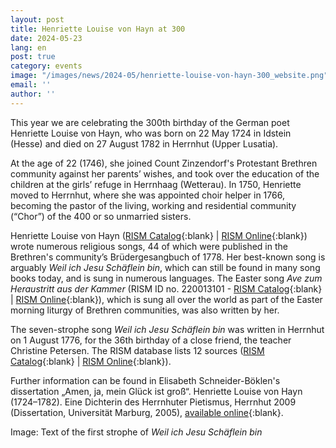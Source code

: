 ```yaml
---
layout: post
title: Henriette Louise von Hayn at 300
date: 2024-05-23
lang: en
post: true
category: events
image: "/images/news/2024-05/henriette-louise-von-hayn-300_website.png"
email: ''
author: ''
---
```


This year we are celebrating the 300th birthday of the German poet Henriette Louise von Hayn, who was born on 22 May 1724 in Idstein (Hesse) and died on 27 August 1782 in Herrnhut (Upper Lusatia).

At the age of 22 (1746), she joined Count Zinzendorf's Protestant Brethren community against her parents’ wishes, and took over the education of the children at the girls’ refuge in Herrnhaag (Wetterau). In 1750, Henriette moved to Herrnhut, where she was appointed choir helper in 1766, becoming the pastor of the living, working and residential community (“Chor”) of the 400 or so unmarried sisters.

Henriette Louise von Hayn ([RISM Catalog](https://muscat.rism.info/admin/people/30036461){:blank} \| [RISM Online](https://rism.online/people/30036461){:blank}) wrote numerous religious songs, 44 of which were published in the Brethren's community’s Brüdergesangbuch of 1778. Her best-known song is arguably _Weil ich Jesu Schäflein bin_, which can still be found in many song books today, and is sung in numerous languages. The Easter song _Ave zum Heraustritt aus der Kammer_ (RISM ID no. 220013101 - [RISM Catalog](https://opac.rism.info/search?id=220013101&View=rism){:blank} \| [RISM Online](https://rism.online/sources/220013101){:blank}), which is sung all over the world as part of the Easter morning liturgy of Brethren communities, was also written by her.

The seven-strophe song _Weil ich Jesu Schäflein bin_ was written in Herrnhut on 1 August 1776, for the 36th birthday of a close friend, the teacher Christine Petersen. The RISM database lists 12 sources ([RISM Catalog](https://opac.rism.info/search?View=rism&q=weil+ich+jesu+schäflein+bin){:blank} \| [RISM Online](https://rism.online/search?q=Weil%20ich%20Jesu%20Sch%C3%A4flein%20bin%20hayn&mode=sources&page=1&rows=20){:blank}).

Further information can be found in Elisabeth Schneider-Böklen's dissertation „Amen, ja, mein Glück ist groß“. Henriette Louise von Hayn (1724–1782). Eine Dichterin des Herrnhuter Pietismus, Herrnhut 2009 (Dissertation, Universität Marburg, 2005), [available online](https://d-nb.info/980135133/34){:blank}.

Image: Text of the first strophe of _Weil ich Jesu Schäflein bin_
